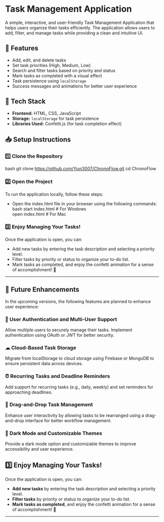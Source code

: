 # Task Management Application  

A simple, interactive, and user-friendly Task Management Application that helps users organize their tasks efficiently. The application allows users to add, filter, and manage tasks while providing a clean and intuitive UI.  

## 🚀 Features  
- Add, edit, and delete tasks  
- Set task priorities (High, Medium, Low)  
- Search and filter tasks based on priority and status  
- Mark tasks as completed with a visual effect  
- Task persistence using `localStorage`  
- Success messages and animations for better user experience  

## 📌 Tech Stack  
- **Frontend:** HTML, CSS, JavaScript  
- **Storage:** `localStorage` for task persistence  
- **Libraries Used:** Confetti.js (for task completion effect)  

## 📥 Setup Instructions

### 1️⃣ Clone the Repository
bash
git clone https://github.com/Yuvi3007/ChronoFlow.git
cd ChronoFlow


### 2️⃣ Open the Project  
To run the application locally, follow these steps:  

- Open the index.html file in your browser using the following commands:  
  bash
  start index.html  # For Windows  
  open index.html   # For Mac  
  

### 3️⃣ Enjoy Managing Your Tasks!  
Once the application is open, you can:  

- Add new tasks by entering the task description and selecting a priority level.  
- Filter tasks by priority or status to organize your to-do list.  
- Mark tasks as completed, and enjoy the confetti animation for a sense of accomplishment! 🎉  

---

## 🔧 Future Enhancements  
In the upcoming versions, the following features are planned to enhance user experience:  

### 🚀 User Authentication and Multi-User Support  
Allow multiple users to securely manage their tasks. Implement authentication using OAuth or JWT for better security.  

### ☁ Cloud-Based Task Storage  
Migrate from localStorage to cloud storage using Firebase or MongoDB to ensure persistent data across devices.  

### ⏰ Recurring Tasks and Deadline Reminders  
Add support for recurring tasks (e.g., daily, weekly) and set reminders for approaching deadlines.  

### 🔄 Drag-and-Drop Task Management  
Enhance user interactivity by allowing tasks to be rearranged using a drag-and-drop interface for better workflow management.  

### 🌙 Dark Mode and Customizable Themes  
Provide a dark mode option and customizable themes to improve accessibility and user experience.
## 3️⃣ Enjoy Managing Your Tasks!  

Once the application is open, you can:  

- **Add new tasks** by entering the task description and selecting a priority level.  
- **Filter tasks** by priority or status to organize your to-do list.  
- **Mark tasks as completed**, and enjoy the confetti animation for a sense of accomplishment! 🎉  

---


